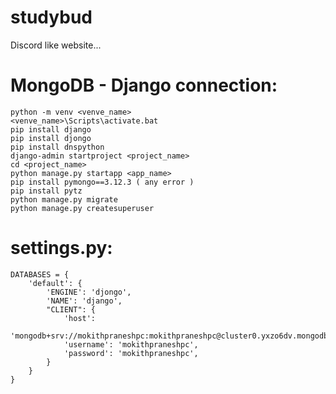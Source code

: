 # studybud
Discord like website...

# MongoDB - Django connection:

    python -m venv <venve_name>
    <venve_name>\Scripts\activate.bat
    pip install django
    pip install djongo
    pip install dnspython
    django-admin startproject <project_name>
    cd <project_name>
    python manage.py startapp <app_name>
    pip install pymongo==3.12.3 ( any error )
    pip install pytz
    python manage.py migrate
    python manage.py createsuperuser
    
# settings.py:

    DATABASES = {
        'default': {
            'ENGINE': 'djongo',
            'NAME': 'django',
            "CLIENT": {
                'host':
                'mongodb+srv://mokithpraneshpc:mokithpraneshpc@cluster0.yxzo6dv.mongodb.net/',
                'username': 'mokithpraneshpc',
                'password': 'mokithpraneshpc',
            }
        }
    }
